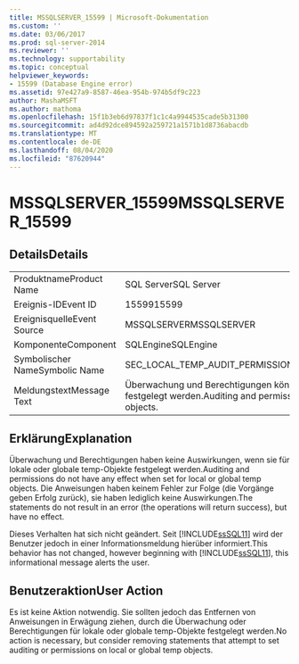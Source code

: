 ```yaml
---
title: MSSQLSERVER_15599 | Microsoft-Dokumentation
ms.custom: ''
ms.date: 03/06/2017
ms.prod: sql-server-2014
ms.reviewer: ''
ms.technology: supportability
ms.topic: conceptual
helpviewer_keywords:
- 15599 (Database Engine error)
ms.assetid: 97e427a9-8587-46ea-954b-974b5df9c223
author: MashaMSFT
ms.author: mathoma
ms.openlocfilehash: 15f1b3eb6d97837f1c1c4a9944535cade5b31300
ms.sourcegitcommit: ad4d92dce894592a259721a1571b1d8736abacdb
ms.translationtype: MT
ms.contentlocale: de-DE
ms.lasthandoff: 08/04/2020
ms.locfileid: "87620944"
---
```

# <a name="mssqlserver_15599"></a><span data-ttu-id="c7083-102">MSSQLSERVER_15599</span><span class="sxs-lookup"><span data-stu-id="c7083-102">MSSQLSERVER_15599</span></span>
    
## <a name="details"></a><span data-ttu-id="c7083-103">Details</span><span class="sxs-lookup"><span data-stu-id="c7083-103">Details</span></span>  
  
|||  
|-|-|  
|<span data-ttu-id="c7083-104">Produktname</span><span class="sxs-lookup"><span data-stu-id="c7083-104">Product Name</span></span>|<span data-ttu-id="c7083-105">SQL Server</span><span class="sxs-lookup"><span data-stu-id="c7083-105">SQL Server</span></span>|  
|<span data-ttu-id="c7083-106">Ereignis-ID</span><span class="sxs-lookup"><span data-stu-id="c7083-106">Event ID</span></span>|<span data-ttu-id="c7083-107">15599</span><span class="sxs-lookup"><span data-stu-id="c7083-107">15599</span></span>|  
|<span data-ttu-id="c7083-108">Ereignisquelle</span><span class="sxs-lookup"><span data-stu-id="c7083-108">Event Source</span></span>|<span data-ttu-id="c7083-109">MSSQLSERVER</span><span class="sxs-lookup"><span data-stu-id="c7083-109">MSSQLSERVER</span></span>|  
|<span data-ttu-id="c7083-110">Komponente</span><span class="sxs-lookup"><span data-stu-id="c7083-110">Component</span></span>|<span data-ttu-id="c7083-111">SQLEngine</span><span class="sxs-lookup"><span data-stu-id="c7083-111">SQLEngine</span></span>|  
|<span data-ttu-id="c7083-112">Symbolischer Name</span><span class="sxs-lookup"><span data-stu-id="c7083-112">Symbolic Name</span></span>|<span data-ttu-id="c7083-113">SEC_LOCAL_TEMP_AUDIT_PERMISSIONS</span><span class="sxs-lookup"><span data-stu-id="c7083-113">SEC_LOCAL_TEMP_AUDIT_PERMISSIONS</span></span>|  
|<span data-ttu-id="c7083-114">Meldungstext</span><span class="sxs-lookup"><span data-stu-id="c7083-114">Message Text</span></span>|<span data-ttu-id="c7083-115">Überwachung und Berechtigungen können nicht für lokale temporäre Objekte festgelegt werden.</span><span class="sxs-lookup"><span data-stu-id="c7083-115">Auditing and permissions can't be set on local temporary objects.</span></span>|  
  
## <a name="explanation"></a><span data-ttu-id="c7083-116">Erklärung</span><span class="sxs-lookup"><span data-stu-id="c7083-116">Explanation</span></span>  
 <span data-ttu-id="c7083-117">Überwachung und Berechtigungen haben keine Auswirkungen, wenn sie für lokale oder globale temp-Objekte festgelegt werden.</span><span class="sxs-lookup"><span data-stu-id="c7083-117">Auditing and permissions do not have any effect when set for local or global temp objects.</span></span> <span data-ttu-id="c7083-118">Die Anweisungen haben keinem Fehler zur Folge (die Vorgänge geben Erfolg zurück), sie haben lediglich keine Auswirkungen.</span><span class="sxs-lookup"><span data-stu-id="c7083-118">The statements do not result in an error (the operations will return success), but have no effect.</span></span>  
  
 <span data-ttu-id="c7083-119">Dieses Verhalten hat sich nicht geändert. Seit [!INCLUDE[ssSQL11](../../includes/sssql11-md.md)] wird der Benutzer jedoch in einer Informationsmeldung hierüber informiert.</span><span class="sxs-lookup"><span data-stu-id="c7083-119">This behavior has not changed, however beginning with [!INCLUDE[ssSQL11](../../includes/sssql11-md.md)], this informational message alerts the user.</span></span>  
  
## <a name="user-action"></a><span data-ttu-id="c7083-120">Benutzeraktion</span><span class="sxs-lookup"><span data-stu-id="c7083-120">User Action</span></span>  
 <span data-ttu-id="c7083-121">Es ist keine Aktion notwendig. Sie sollten jedoch das Entfernen von Anweisungen in Erwägung ziehen, durch die Überwachung oder Berechtigungen für lokale oder globale temp-Objekte festgelegt werden.</span><span class="sxs-lookup"><span data-stu-id="c7083-121">No action is necessary, but consider removing statements that attempt to set auditing or permissions on local or global temp objects.</span></span>  
  
  
